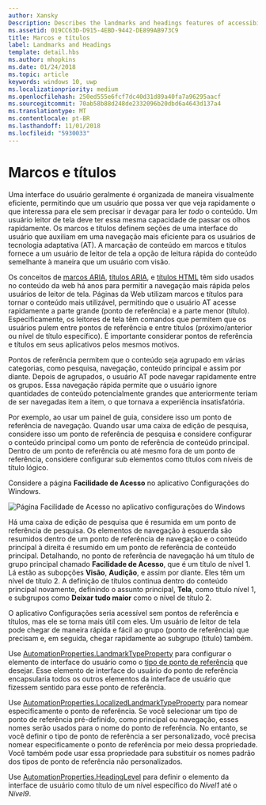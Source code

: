 ```yaml
---
author: Xansky
Description: Describes the landmarks and headings features of accessibility.
ms.assetid: 019CC63D-D915-4EBD-9442-DE899AB973C9
title: Marcos e títulos
label: Landmarks and Headings
template: detail.hbs
ms.author: mhopkins
ms.date: 01/24/2018
ms.topic: article
keywords: windows 10, uwp
ms.localizationpriority: medium
ms.openlocfilehash: 250ed555e6fcf7dc40d31d89a40fa7a96295aacf
ms.sourcegitcommit: 70ab58b88d248de2332096b20dbd6a4643d137a4
ms.translationtype: MT
ms.contentlocale: pt-BR
ms.lasthandoff: 11/01/2018
ms.locfileid: "5930033"
---
```

# <a name="landmarks-and-headings"></a>Marcos e títulos

Uma interface do usuário geralmente é organizada de maneira visualmente eficiente, permitindo que um usuário que possa ver que veja rapidamente o que interessa para ele sem precisar ir devagar para ler *todo* o conteúdo. Um usuário leitor de tela deve ter essa mesma capacidade de passar os olhos rapidamente. Os marcos e títulos definem seções de uma interface do usuário que auxiliam em uma navegação mais eficiente para os usuários de tecnologia adaptativa (AT). A marcação de conteúdo em marcos e títulos fornece a um usuário de leitor de tela a opção de leitura rápida do conteúdo semelhante à maneira que um usuário com visão.

Os conceitos de [marcos ARIA](https://www.w3.org/WAI/GL/wiki/Using_ARIA_landmarks_to_identify_regions_of_a_page), [títulos ARIA](https://www.w3.org/TR/WCAG20-TECHS/ARIA12.html), e [títulos HTML](https://www.w3.org/TR/2016/NOTE-WCAG20-TECHS-20161007/H42.html) têm sido usados no conteúdo da web há anos para permitir a navegação mais rápida pelos usuários de leitor de tela. Páginas da Web utilizam marcos e títulos para tornar o conteúdo mais utilizável, permitindo que o usuário AT acesse rapidamente a parte grande (ponto de referência) e a parte menor (título). Especificamente, os leitores de tela têm comandos que permitem que os usuários pulem entre pontos de referência e entre títulos (próximo/anterior ou nível de título específico). É importante considerar pontos de referência e títulos em seus aplicativos pelos mesmos motivos.

Pontos de referência permitem que o conteúdo seja agrupado em várias categorias, como pesquisa, navegação, conteúdo principal e assim por diante. Depois de agrupados, o usuário AT pode navegar rapidamente entre os grupos. Essa navegação rápida permite que o usuário ignore quantidades de conteúdo potencialmente grandes que anteriormente teriam de ser navegadas item a item, o que tornava a experiência insatisfatória. 

Por exemplo, ao usar um painel de guia, considere isso um ponto de referência de navegação. Quando usar uma caixa de edição de pesquisa, considere isso um ponto de referência de pesquisa e considere configurar o conteúdo principal como um ponto de referência de conteúdo principal. Dentro de um ponto de referência ou até mesmo fora de um ponto de referência, considere configurar sub elementos como títulos com níveis de título lógico. 

Considere a página **Facilidade de Acesso** no aplicativo Configurações do Windows. 

![Página Facilidade de Acesso no aplicativo configurações do Windows](images/EaseOfAccessSettings.png)  

Há uma caixa de edição de pesquisa que é resumida em um ponto de referência de pesquisa. Os elementos de navegação à esquerda são resumidos dentro de um ponto de referência de navegação e o conteúdo principal à direita é resumido em um ponto de referência de conteúdo principal. Detalhando, no ponto de referência de navegação há um título de grupo principal chamado **Facilidade de Acesso**, que é um título de nível 1. Lá estão as subopções **Visão**, **Audição**, e assim por diante. Eles têm um nível de título 2. A definição de títulos continua dentro do conteúdo principal novamente, definindo o assunto principal, **Tela**, como título nível 1, e subgrupos como **Deixar tudo maior** como o nível de título 2. 

O aplicativo Configurações seria acessível sem pontos de referência e títulos, mas ele se torna mais útil com eles. Um usuário de leitor de tela pode chegar de maneira rápida e fácil ao grupo (ponto de referência) que precisam e, em seguida, chegar rapidamente ao subgrupo (título) também. 

Use [AutomationProperties.LandmarkTypeProperty](https://docs.microsoft.com/uwp/api/windows.ui.xaml.automation.automationproperties.LandmarkTypeProperty) para configurar o elemento de interface do usuário como o [tipo de ponto de referência](https://msdn.microsoft.com/library/windows/desktop/mt759299) que desejar. Esse elemento de interface do usuário do ponto de referência encapsularia todos os outros elementos da interface de usuário que fizessem sentido para esse ponto de referência. 

Use [AutomationProperties.LocalizedLandmarkTypeProperty](https://docs.microsoft.com/uwp/api/windows.ui.xaml.automation.automationproperties.LocalizedLandmarkTypeProperty) para nomear especificamente o ponto de referência. Se você selecionar um tipo de ponto de referência pré-definido, como principal ou navegação, esses nomes serão usados para o nome do ponto de referência. No entanto, se você definir o tipo de ponto de referência a ser personalizado, você precisa nomear especificamente o ponto de referência por meio dessa propriedade. Você também pode usar essa propriedade para substituir os nomes padrão dos tipos de ponto de referência não personalizados. 

Use [AutomationProperties.HeadingLevel](https://docs.microsoft.com/uwp/api/windows.ui.xaml.automation.automationproperties.headinglevelproperty) para definir o elemento da interface de usuário como título de um nível específico do *Nível1* até o *Nível9*.

